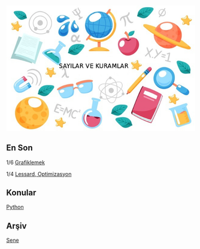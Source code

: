
![](sk.jpg)

## En Son

1/6 [Grafiklemek](2020/02/grafiklemek.md)

1/4 [Lessard, Optimizasyon](2020/04/lessard.md)

## Konular

[Python](2016/01/python-dil-ogrenimi.md)

## Arşiv

[Sene](year.md)









